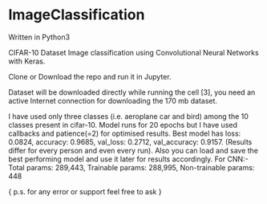 # ImageClassification

Written in Python3 


CIFAR-10 Dataset Image classification using Convolutional Neural Networks with Keras.

Clone or Download the repo and run it in Jupyter.

Dataset will be downloaded directly while running the cell [3], you need an active Internet connection for downloading the 170 mb dataset.


I have used only three classes (i.e. aeroplane car and bird) among the 10 classes present in cifar-10.
Model runs for 20 epochs but I have used callbacks and patience(=2) for optimised results.
Best model has loss: 0.0824, accuracy: 0.9685, val_loss: 0.2712, val_accuracy: 0.9157. (Results differ for every person and even every run).
Also you can load and save the best performing model and use it later for results accordingly.
For CNN:- Total params: 289,443, Trainable params: 288,995, Non-trainable params: 448

{ p.s. for any error or support feel free to ask } 
